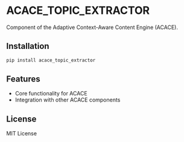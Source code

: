 # ACACE_TOPIC_EXTRACTOR

Component of the Adaptive Context-Aware Content Engine (ACACE).

## Installation

```bash
pip install acace_topic_extractor
```

## Features

- Core functionality for ACACE
- Integration with other ACACE components

## License

MIT License
